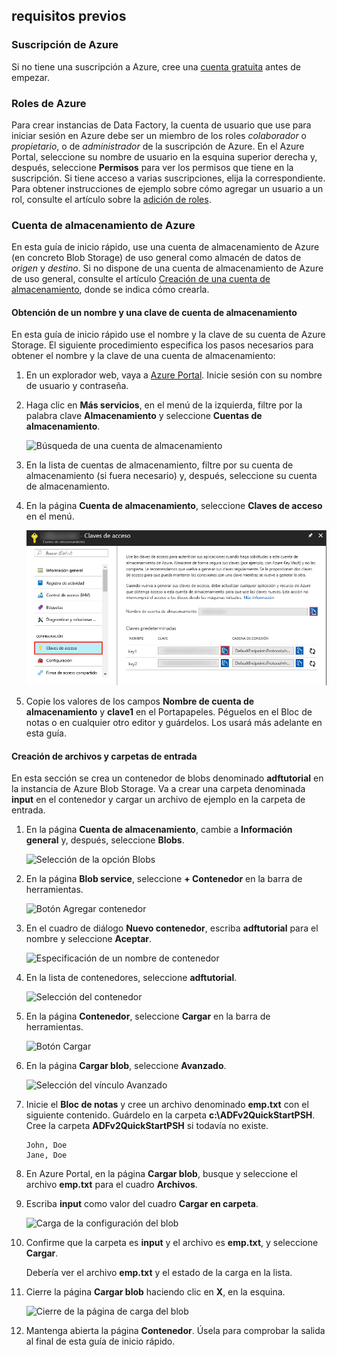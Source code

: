 ## <a name="prerequisites"></a>requisitos previos

### <a name="azure-subscription"></a>Suscripción de Azure
Si no tiene una suscripción a Azure, cree una [cuenta gratuita](https://azure.microsoft.com/free/) antes de empezar.

### <a name="azure-roles"></a>Roles de Azure
Para crear instancias de Data Factory, la cuenta de usuario que use para iniciar sesión en Azure debe ser un miembro de los roles *colaborador* o *propietario*, o de *administrador* de la suscripción de Azure. En el Azure Portal, seleccione su nombre de usuario en la esquina superior derecha y, después, seleccione **Permisos** para ver los permisos que tiene en la suscripción. Si tiene acceso a varias suscripciones, elija la correspondiente. Para obtener instrucciones de ejemplo sobre cómo agregar un usuario a un rol, consulte el artículo sobre la [adición de roles](../articles/billing/billing-add-change-azure-subscription-administrator.md).

### <a name="azure-storage-account"></a>Cuenta de almacenamiento de Azure
En esta guía de inicio rápido, use una cuenta de almacenamiento de Azure (en concreto Blob Storage) de uso general como almacén de datos de *origen* y *destino*. Si no dispone de una cuenta de almacenamiento de Azure de uso general, consulte el artículo [Creación de una cuenta de almacenamiento](../articles/storage/common/storage-create-storage-account.md#create-a-storage-account), donde se indica cómo crearla. 

#### <a name="get-the-storage-account-name-and-account-key"></a>Obtención de un nombre y una clave de cuenta de almacenamiento
En esta guía de inicio rápido use el nombre y la clave de su cuenta de Azure Storage. El siguiente procedimiento especifica los pasos necesarios para obtener el nombre y la clave de una cuenta de almacenamiento: 

1. En un explorador web, vaya a [Azure Portal](https://portal.azure.com). Inicie sesión con su nombre de usuario y contraseña. 
2. Haga clic en **Más servicios**, en el menú de la izquierda, filtre por la palabra clave **Almacenamiento** y seleccione **Cuentas de almacenamiento**.

   ![Búsqueda de una cuenta de almacenamiento](media/data-factory-quickstart-prerequisites/search-storage-account.png)
3. En la lista de cuentas de almacenamiento, filtre por su cuenta de almacenamiento (si fuera necesario) y, después, seleccione su cuenta de almacenamiento. 
4. En la página **Cuenta de almacenamiento**, seleccione **Claves de acceso** en el menú.

   ![Obtener nombre y clave de la cuenta de Storage](media/data-factory-quickstart-prerequisites/storage-account-name-key.png)
5. Copie los valores de los campos **Nombre de cuenta de almacenamiento** y **clave1** en el Portapapeles. Péguelos en el Bloc de notas o en cualquier otro editor y guárdelos. Los usará más adelante en esta guía.   

#### <a name="create-the-input-folder-and-files"></a>Creación de archivos y carpetas de entrada
En esta sección se crea un contenedor de blobs denominado **adftutorial** en la instancia de Azure Blob Storage. Va a crear una carpeta denominada **input** en el contenedor y cargar un archivo de ejemplo en la carpeta de entrada. 

1. En la página **Cuenta de almacenamiento**, cambie a **Información general** y, después, seleccione **Blobs**. 

   ![Selección de la opción Blobs](media/data-factory-quickstart-prerequisites/select-blobs.png)
2. En la página **Blob service**, seleccione **+ Contenedor** en la barra de herramientas. 

   ![Botón Agregar contenedor](media/data-factory-quickstart-prerequisites/add-container-button.png)    
3. En el cuadro de diálogo **Nuevo contenedor**, escriba **adftutorial** para el nombre y seleccione **Aceptar**. 

   ![Especificación de un nombre de contenedor](media/data-factory-quickstart-prerequisites/new-container-dialog.png)
4. En la lista de contenedores, seleccione **adftutorial**. 

   ![Selección del contenedor](media/data-factory-quickstart-prerequisites/seelct-adftutorial-container.png)
1. En la página **Contenedor**, seleccione **Cargar** en la barra de herramientas.  

   ![Botón Cargar](media/data-factory-quickstart-prerequisites/upload-toolbar-button.png)
6. En la página **Cargar blob**, seleccione **Avanzado**.

   ![Selección del vínculo Avanzado](media/data-factory-quickstart-prerequisites/upload-blob-advanced.png)
7. Inicie el **Bloc de notas** y cree un archivo denominado **emp.txt** con el siguiente contenido. Guárdelo en la carpeta **c:\ADFv2QuickStartPSH**. Cree la carpeta **ADFv2QuickStartPSH** si todavía no existe.
    
   ```
   John, Doe
   Jane, Doe
   ```    
8. En Azure Portal, en la página **Cargar blob**, busque y seleccione el archivo **emp.txt** para el cuadro **Archivos**. 
9. Escriba **input** como valor del cuadro **Cargar en carpeta**. 

    ![Carga de la configuración del blob](media/data-factory-quickstart-prerequisites/upload-blob-settings.png)    
10. Confirme que la carpeta es **input** y el archivo es **emp.txt**, y seleccione **Cargar**.
    
    Debería ver el archivo **emp.txt** y el estado de la carga en la lista. 
12. Cierre la página **Cargar blob** haciendo clic en **X**, en la esquina. 

    ![Cierre de la página de carga del blob](media/data-factory-quickstart-prerequisites/close-upload-blob.png)
1. Mantenga abierta la página **Contenedor**. Úsela para comprobar la salida al final de esta guía de inicio rápido.
